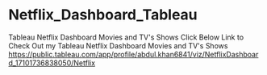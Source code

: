 # Netflix_Dashboard_Tableau
Tableau Netflix Dashboard Movies and TV's Shows
Click Below Link to Check Out my Tableau Netflix Dashboard Movies and TV's Shows
https://public.tableau.com/app/profile/abdul.khan6841/viz/NetflixDashboard_17101736838050/Netflix
